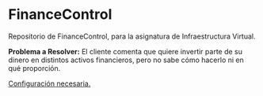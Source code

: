 # FinanceControl
Repositorio de FinanceControl, para la asignatura de Infraestructura Virtual.

**Problema a Resolver:**
El cliente comenta que quiere invertir parte de su dinero en distintos activos financieros, pero no sabe cómo hacerlo ni en qué proporción.

[Configuración necesaria.](./documentacion/configuracion.md) 
